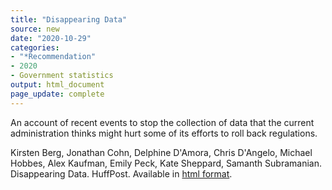 ```yaml
---
title: "Disappearing Data"
source: new
date: "2020-10-29"
categories:
- "*Recommendation"
- 2020
- Government statistics
output: html_document
page_update: complete
---
```


An account of recent events to stop the collection of data that the current administration thinks might hurt some of its efforts to roll back regulations.

<!---more--->

Kirsten Berg, Jonathan Cohn, Delphine D'Amora, Chris D'Angelo, Michael Hobbes, Alex Kaufman, Emily Peck, Kate Sheppard, Samanth Subramanian. Disappearing Data. HuffPost. Available in [html format][ber1].

[ber1]: https://highline.huffingtonpost.com/article/disappearing-data/
